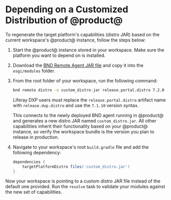 # Depending on a Customized Distribution of @product@

To regenerate the target platform's capabilities (distro JAR) based on the
current workspace's @product@ instance, follow the steps below:

1.  Start the @product@ instance stored in your workspace. Make sure the
    platform you want to depend on is installed.

2.  Download the
    [BND Remote Agent JAR file](https://search.maven.org/#search%7Cga%7C1%7Cbiz.aqute.remote.agent)
    and copy it into the `osgi/modules` folder.

3.  From the root folder of your workspace, run the following command:

    ```bash
    bnd remote distro -o custom_distro.jar release.portal.distro 7.2.0
    ```

    Liferay DXP users must replace the `release.portal.distro` artifact name
    with `release.dxp.distro` and use the `7.1.10` version syntax.

    This connects to the newly deployed BND agent running in @product@ and
    generates a new distro JAR named `custom_distro.jar`. All other capabilities
    inherit their functionality based on your @product@ instance, so verify the
    workspace bundle is the version you plan to release in production.

4.  Navigate to your workspace's root `build.gradle` file and add the following
    dependency:

    ```groovy
    dependencies {
        targetPlatformDistro files('custom_distro.jar')
    }
    ```

Now your workspace is pointing to a custom distro JAR file instead of the
default one provided. Run the `resolve` task to validate your modules against
the new set of capabilities.
